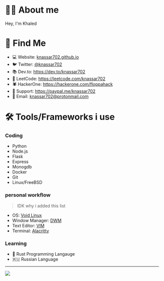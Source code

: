 
#  👨‍💻 About me

Hey, I'm Khaled <br>

# 🧐 Find Me
* 💻 Website: [knassar702.github.io](https://knassar702.github.io)
* 🐦 Twitter: [@knassar702](https://twitter.com/knassar702)
* 📚 Dev.to: https://dev.to/knassar702
* 🤔 LeetCode: https://leetcode.com/knassar702
* 🕷️ HackerOne: https://hackerone.com/floppahack
* 💸 Support: https://paypal.me/knassar702
* 📧 Email: knassar702@protonmail.com

# 🛠 Tools/Frameworks i use
### Coding
* Python
* Node.js
* Flask
* Express
* Monogdb
* Docker
* Git
* Linux/FreeBSD

### personal workflow 
> IDK why i added this list
* OS: [Void Linux](https://voidlinux.org/)
* Window Manager: [DWM](https://github.com/knassar702/dwm)
* Text Editor: [VIM](https://github.com/knassar702/vimrc)
* Terminal: [Alacritty](https://github.com/alacritty/alacritty)

### Learning
* 🦀 Rust Programming Langauge
* 🇷🇺 Russian Language 
---

<img src="https://media0.giphy.com/media/3oEduLRlHYWFNWNkTC/giphy.gif?cid=ecf05e47dbytu0j58ethz45cnd06r31yt95f1yycsw9wc0m7&rid=giphy.gif&ct=g"> 
